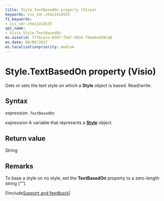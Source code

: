 ```yaml
---
title: Style.TextBasedOn property (Visio)
keywords: vis_sdr.chm11414525
f1_keywords:
- vis_sdr.chm11414525
api_name:
- Visio.Style.TextBasedOn
ms.assetid: f7fbcece-0287-f56f-9916-f9ae6ad39ca0
ms.date: 06/08/2017
ms.localizationpriority: medium
---
```



# Style.TextBasedOn property (Visio)

Gets or sets the text style on which a **Style** object is based. Read/write.


## Syntax

_expression_. `TextBasedOn`

_expression_ A variable that represents a **[Style](Visio.Style.md)** object.


## Return value

String


## Remarks

To base a style on no style, set the **TextBasedOn** property to a zero-length string ("").

[!include[Support and feedback](~/includes/feedback-boilerplate.md)]